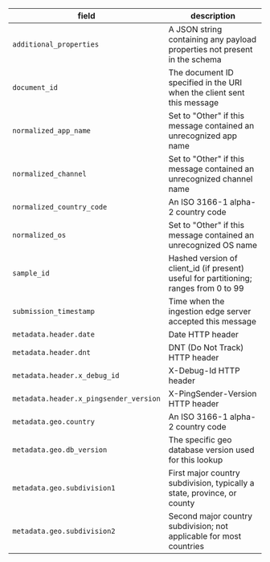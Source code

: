field | description
-|-
`additional_properties` | A JSON string containing any payload properties not present in the schema
`document_id` | The document ID specified in the URI when the client sent this message
`normalized_app_name` | Set to "Other" if this message contained an unrecognized app name
`normalized_channel` | Set to "Other" if this message contained an unrecognized channel name
`normalized_country_code` | An ISO 3166-1 alpha-2 country code
`normalized_os` | Set to "Other" if this message contained an unrecognized OS name
`sample_id` | Hashed version of client_id (if present) useful for partitioning; ranges from 0 to 99
`submission_timestamp` | Time when the ingestion edge server accepted this message
`metadata.header.date` | Date HTTP header
`metadata.header.dnt` | DNT (Do Not Track) HTTP header
`metadata.header.x_debug_id` | X-Debug-Id HTTP header
`metadata.header.x_pingsender_version` | X-PingSender-Version HTTP header
`metadata.geo.country` | An ISO 3166-1 alpha-2 country code
`metadata.geo.db_version` | The specific geo database version used for this lookup
`metadata.geo.subdivision1` | First major country subdivision, typically a state, province, or county
`metadata.geo.subdivision2` | Second major country subdivision; not applicable for most countries
